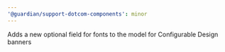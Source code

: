 ```yaml
---
'@guardian/support-dotcom-components': minor
---
```


Adds a new optional field for fonts to the model for Configurable Design banners
